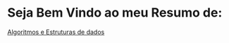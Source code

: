# Seja Bem Vindo ao meu Resumo de:
[Algoritmos e Estruturas de dados](https://github.com/ERONILDOJUNIOR/AlgoritmosEstruturaDeDados/blob/main/Resumo.md)
